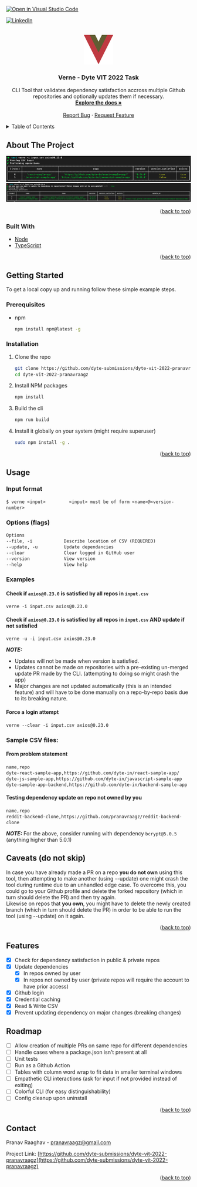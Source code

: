[![Open in Visual Studio Code](https://classroom.github.com/assets/open-in-vscode-c66648af7eb3fe8bc4f294546bfd86ef473780cde1dea487d3c4ff354943c9ae.svg)](https://classroom.github.com/online_ide?assignment_repo_id=7942906&assignment_repo_type=AssignmentRepo)
<div id="top"></div>
<!--
*** Thanks for checking out the Best-README-Template. If you have a suggestion
*** that would make this better, please fork the repo and create a pull request
*** or simply open an issue with the tag "enhancement".
*** Don't forget to give the project a star!
*** Thanks again! Now go create something AMAZING! :D
-->

<!-- PROJECT SHIELDS -->
[![LinkedIn][linkedin-shield]][linkedin-url]

<!-- PROJECT LOGO -->
<br />
<div align="center">
  <a href="https://github.com/dyte-submissions/dyte-vit-2022-pranavraagz">
    <img src="images/logo.png" alt="Logo" width="80" height="80">
  </a>

<h3 align="center">Verne - Dyte VIT 2022 Task</h3>

  <p align="center">
    CLI Tool that validates dependency satisfaction accross multiple Github repositories and optionally updates them if necessary.
    <br />
    <a href="https://github.com/dyte-submissions/dyte-vit-2022-pranavraagz"><strong>Explore the docs »</strong></a>
    <br />
    <br />
    <a href="https://github.com/dyte-submissions/dyte-vit-2022-pranavraagz/issues">Report Bug</a>
    ·
    <a href="https://github.com/dyte-submissions/dyte-vit-2022-pranavraagz/issues">Request Feature</a>
  </p>
</div>



<!-- TABLE OF CONTENTS -->
<details>
  <summary>Table of Contents</summary>
  <ol>
    <li>
      <a href="#about-the-project">About The Project</a>
      <ul>
        <li><a href="#built-with">Built With</a></li>
      </ul>
    </li>
    <li>
      <a href="#getting-started">Getting Started</a>
      <ul>
        <li><a href="#prerequisites">Prerequisites</a></li>
        <li><a href="#installation">Installation</a></li>
      </ul>
    </li>
    <li><a href="#usage">Usage</a></li>
    <li><a href="#roadmap">Roadmap</a></li>
    <li><a href="#contact">Contact</a></li>
  </ol>
</details>



<!-- ABOUT THE PROJECT -->
## About The Project

[![Product Name Screen Shot][product-screenshot1]](https://example.com)
[![Product Name Screen Shot][product-screenshot2]](https://example.com)



<p align="right">(<a href="#top">back to top</a>)</p>



### Built With

* [Node](https://nodejs.org/en/)
* [TypeScript](https://www.typescriptlang.org/)

<p align="right">(<a href="#top">back to top</a>)</p>


<!-- GETTING STARTED -->
## Getting Started

To get a local copy up and running follow these simple example steps.

### Prerequisites

* npm
  ```sh
  npm install npm@latest -g
  ```

### Installation

1. Clone the repo
   ```sh
   git clone https://github.com/dyte-submissions/dyte-vit-2022-pranavraagz
   cd dyte-vit-2022-pranavraagz
   ```
2. Install NPM packages
   ```sh
   npm install
   ```
3. Build the cli 
   ```sh
   npm run build
   ```
4. Install it globally on your system (might require superuser)
   ```sh
   sudo npm install -g .
   ```

<p align="right">(<a href="#top">back to top</a>)</p>


<!-- USAGE EXAMPLES -->
## Usage
### Input format
```
$ verne <input>         <input> must be of form <name>@<version-number>
```
### Options (flags)
```
Options
--file, -i            Describe location of CSV (REQUIRED)
--update, -u          Update dependancies 
--clear               Clear logged in GitHub user 
--version             View version 
--help                View help
```
### Examples
#### Check if `axios@0.23.0` is satisfied by all repos in `input.csv`
```
verne -i input.csv axios@0.23.0
```
#### Check if `axios@0.23.0` is satisfied by all repos in `input.csv` AND update if not satisfied
```
verne -u -i input.csv axios@0.23.0
```
**_NOTE:_** <br/>
* Updates will not be made when version is satisfied. 
* Updates cannot be made on repositories with a pre-existing un-merged update PR made by the CLI. (attempting to doing so might crash the app)
* Major changes are not updated automatically (this is an intended feature) and will have to be done manually on a repo-by-repo basis due to its breaking nature. 
#### Force a login attempt
```
verne --clear -i input.csv axios@0.23.0
```

### Sample CSV files: 
#### From problem statement 
```csv
name,repo
dyte-react-sample-app,https://github.com/dyte-in/react-sample-app/
dyte-js-sample-app,https://github.com/dyte-in/javascript-sample-app
dyte-sample-app-backend,https://github.com/dyte-in/backend-sample-app
```
#### Testing dependency update on repo not owned by you
```csv
name,repo
reddit-backend-clone,https://github.com/pranavraagz/reddit-backend-clone
```
**_NOTE:_** For the above, consider  running with dependency `bcrypt@5.0.5` (anything higher than 5.0.1)

## Caveats (do not skip)
In case you have already made a PR on a repo **you do not own** using this tool, then attempting to make another (using --update) one might crash the tool during runtime due to an unhandled edge case. To overcome this, you could go to your Github profile and delete the forked repository (which in turn should delete the PR) and then try again. <br/>
Likewise on repos that **you own**, you might have to delete the newly created branch (which in turn should delete the PR) in order to be able to run the tool (using --update) on it again.
<p align="right">(<a href="#top">back to top</a>)</p>



<!-- FEATURES -->
## Features

- [x] Check for dependency satisfaction in public & private repos
- [x] Update dependencies
    - [x] In repos owned by user 
    - [x] In repos not owned by user (private repos will require the account to have prior access) 
- [x] Github login
- [x] Credential caching 
- [x] Read & Write CSV
- [x] Prevent updating dependency on major changes (breaking changes) 

<!-- ROADMAP -->
## Roadmap
- [ ] Allow creation of multiple PRs on same repo for different dependencies
- [ ] Handle cases where a package.json isn't present at all 
- [ ] Unit tests 
- [ ] Run as a Github Action 
- [ ] Tables with column word wrap to fit data in smaller terminal windows
- [ ] Empathetic CLI interactions (ask for input if not provided instead of exiting) 
- [ ] Colorful CLI (for easy distinguishability)
- [ ] Config cleanup upon uninstall  

<p align="right">(<a href="#top">back to top</a>)</p>



<!-- CONTACT -->
## Contact

Pranav Raaghav - pranavraagz@gmail.com

Project Link: [https://github.com/dyte-submissions/dyte-vit-2022-pranavraagz](https://github.com/dyte-submissions/dyte-vit-2022-pranavraagz)

<p align="right">(<a href="#top">back to top</a>)</p>



<!-- MARKDOWN LINKS & IMAGES -->
<!-- https://www.markdownguide.org/basic-syntax/#reference-style-links -->
[linkedin-shield]: https://img.shields.io/badge/-LinkedIn-black.svg?style=for-the-badge&logo=linkedin&colorB=555
[linkedin-url]: https://www.linkedin.com/in/pranav-raaghav-a7a115196/
[product-screenshot1]: images/screenshot1.png
[product-screenshot2]: images/screenshot2.png
